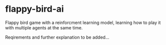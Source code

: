 # flappy-bird-ai

Flappy bird game with a reinforcment learning model, learning how to play it with multiple agents at the same time.

Reqirements and further explanation to be added...
